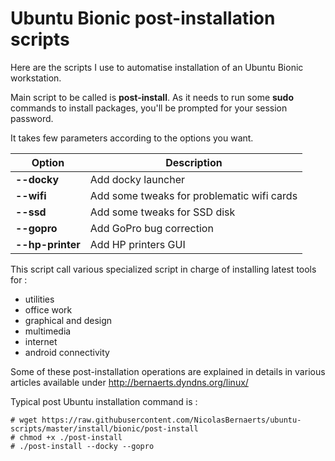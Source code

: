 Ubuntu Bionic post-installation scripts
=======================================

Here are the scripts I use to automatise installation of an Ubuntu Bionic workstation.

Main script to be called is **post-install**. As it needs to run some **sudo** commands to install packages, you'll be prompted for your session password.

It takes few parameters according to the options you want.

| Option             | Description |
| -------------      | ------------- |
| **--docky**        | Add docky launcher |
| **--wifi**         | Add some tweaks for problematic wifi cards |
| **--ssd**          | Add some tweaks for SSD disk |
| **--gopro**        | Add GoPro bug correction |
| **--hp-printer**   | Add HP printers GUI |

This script call various specialized script in charge of installing latest tools for :
  * utilities
  * office work
  * graphical and design
  * multimedia
  * internet
  * android connectivity

Some of these post-installation operations are explained in details in various articles available under http://bernaerts.dyndns.org/linux/

Typical post Ubuntu installation command is :

    # wget https://raw.githubusercontent.com/NicolasBernaerts/ubuntu-scripts/master/install/bionic/post-install
    # chmod +x ./post-install
    # ./post-install --docky --gopro
